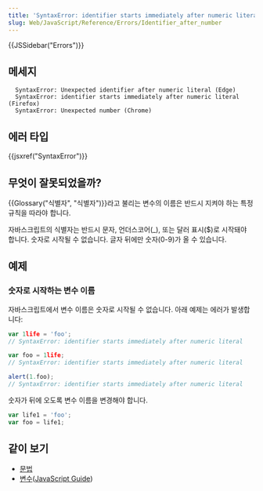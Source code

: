 ```yaml
---
title: 'SyntaxError: identifier starts immediately after numeric literal'
slug: Web/JavaScript/Reference/Errors/Identifier_after_number
---
```

{{JSSidebar("Errors")}}

## 메세지

```
  SyntaxError: Unexpected identifier after numeric literal (Edge)
  SyntaxError: identifier starts immediately after numeric literal (Firefox)
  SyntaxError: Unexpected number (Chrome)
```

## 에러 타입

{{jsxref("SyntaxError")}}

## 무엇이 잘못되었을까?

{{Glossary("식별자", "식별자")}}라고 불리는 변수의 이름은 반드시 지켜야 하는 특정 규칙을 따라야 합니다.

자바스크립트의 식별자는 반드시 문자, 언더스코어(\_), 또는 달러 표시($)로 시작돼야 합니다. 숫자로 시작될 수 없습니다. 글자 뒤에만 숫자(0-9)가 올 수 있습니다.

## 예제

### 숫자로 시작하는 변수 이름

자바스크립트에서 변수 이름은 숫자로 시작될 수 없습니다. 아래 예제는 에러가 발생합니다:

```js example-bad
var 1life = 'foo';
// SyntaxError: identifier starts immediately after numeric literal

var foo = 1life;
// SyntaxError: identifier starts immediately after numeric literal

alert(1.foo);
// SyntaxError: identifier starts immediately after numeric literal
```

숫자가 뒤에 오도록 변수 이름을 변경해야 합니다.

```js example-good
var life1 = 'foo';
var foo = life1;
```

## 같이 보기

- [문법](https://developer.mozilla.org/ko/docs/Web/JavaScript/Reference/Lexical_grammar)
- [변수](https://developer.mozilla.org/ko/docs/Web/JavaScript/Guide/Values,_variables,_and_literals#%EB%B3%80%EC%88%98)([JavaScript Guide](/en-US/docs/Web/JavaScript/Guide))
